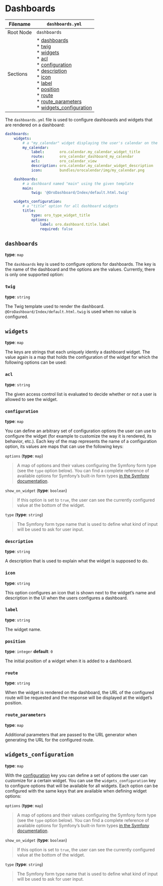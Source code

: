 # Dashboards

| Filename   | `dashboards.yml`                                                                                                                                                                                                                                                                    |
|------------|-------------------------------------------------------------------------------------------------------------------------------------------------------------------------------------------------------------------------------------------------------------------------------------|
| Root Node  | `dashboards`                                                                                                                                                                                                                                                                        |
| Sections   | * [dashboards](#yaml-format-dashboards)<br/>  * [twig]()<br/>* [widgets]()<br/>  * [acl]()<br/>  * [configuration]()<br/>  * [description]()<br/>  * [icon]()<br/>  * [label]()<br/>  * [position]()<br/>  * [route]()<br/>  * [route_parameters]()<br/>* [widgets_configuration]() |

The `dashboards.yml` file is used to configure dashboards and widgets that are rendered on a
dashboard:

```yaml
dashboards:
    widgets:
        # a "my_calendar" widget displaying the user's calendar on the dashboard
        my_calendar:
            label:       oro.calendar.my_calendar_widget_title
            route:       oro_calendar_dashboard_my_calendar
            acl:         oro_calendar_view
            description: oro.calendar.my_calendar_widget_description
            icon:        bundles/orocalendar/img/my_calendar.png

    dashboards:
        # a dashboard named "main" using the given template
        main:
            twig: '@OroDashboard/Index/default.html.twig'

    widgets_configuration:
        # a "title" option for all dashboard widgets
        title:
            type: oro_type_widget_title
            options:
                label: oro.dashboard.title.label
                required: false
```

<a id="yaml-format-dashboards"></a>

## `dashboards`

**type**: `map`

The `dashboards` key is used to configure options for dashboards. The key is the name of the
dashboard and the options are the values. Currently, there is only one supported option:

<a id="reference-format-dashboard-twig"></a>

### `twig`

**type**: `string`

The Twig template used to render the dashboard. `@OroDashboard/Index/default.html.twig` is
used when no value is configured.

## `widgets`

**type**: `map`

The keys are strings that each uniquely identiy a dashboard widget. The value again is a map that
holds the configuration of the widget for which the following options can be used:

### `acl`

**type**: `string`

The given access control list is evaluated to decide whether or not a user is allowed to see the
widget.

### `configuration`

**type**: `map`

You can define an arbitrary set of configuration options the user can use to configure the widget
(for example to customize the way it is rendered, its behavior, etc.). Each key of the map
represents the name of a configuration option, its values are maps that can use the following keys:

`options` (**type**: `map`)

> A map of options and their values configuring the Symfony form type (see the `type` option
> below). You can find a complete reference of available options for Symfony’s built-in form
> types <a href="https://symfony.com/doc/6.4/reference/forms/types.html" target="_blank">in the Symfony documentation</a>.

`show_on_widget` (**type**: `boolean`)

> If this option is set to `true`, the user can see the currently configured value at the
> bottom of the widget.

`type` (**type**: `string`)

> The Symfony form type name that is used to define what kind of input will be used to ask for
> user input.

### `description`

**type**: `string`

A description that is used to explain what the widget is supposed to do.

### `icon`

**type**: `string`

This option configures an icon that is shown next to the widget’s name and description in the UI
when the users configures a dashboard.

### `label`

**type**: `string`

The widget name.

### `position`

**type**: `integer` **default**: `0`

The initial position of a widget when it is added to a dashboard.

### `route`

**type**: `string`

When the widget is rendered on the dashboard, the URL of the configured route will be requested and
the response will be displayed at the widget’s position.

### `route_parameters`

**type**: `map`

Additional parameters that are passed to the URL generator when generating the URL for the
configured route.

## `widgets_configuration`

**type**: `map`

With the [configuration]() key you can define a set of options the user can customize for a certain
widget. You can use the `widgets_configuration` key to configure options that will be available
for all widgets. Each option can be configured with the same keys that are available when defining
widget options:

`options` (**type**: `map`)

> A map of options and their values configuring the Symfony form type (see the `type` option
> below). You can find a complete reference of available options for Symfony’s built-in form
> types <a href="https://symfony.com/doc/6.4/reference/forms/types.html" target="_blank">in the Symfony documentation</a>.

`show_on_widget` (**type**: `boolean`)

> If this option is set to `true`, the user can see the currently configured value at the
> bottom of the widget.

`type` (**type**: `string`)

> The Symfony form type name that is used to define what kind of input will be used to ask for
> user input.
<!-- Frontend -->
